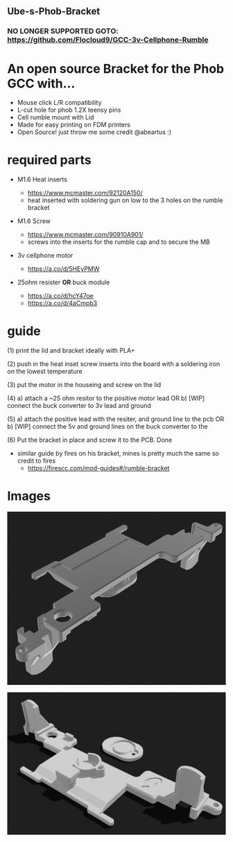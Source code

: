 ## Ube-s-Phob-Bracket

### NO LONGER SUPPORTED GOTO: https://github.com/Flocloud9/GCC-3v-Cellphone-Rumble

# An open source Bracket for the Phob GCC with...
 - Mouse click L/R compatibility 
 - L-cut hole for phob 1.2X teensy pins
 - Cell rumble mount with Lid
 - Made for easy printing on FDM printers
 - Open Source! just throw me some credit @abeartus :)
 
# required parts
 - M1.6 Heat inserts
     - https://www.mcmaster.com/92120A150/
     - heat inserted with soldering gun on low to the 3 holes on the rumble bracket

 - M1.6 Screw 
     - https://www.mcmaster.com/90910A901/
     - screws into the inserts for the rumble cap and to secure the MB

 - 3v cellphone motor
     - https://a.co/d/5HEyPMW

 - 25ohm resister **OR** buck module 
     - https://a.co/d/hcY47oe
     - https://a.co/d/4aCmpb3

# guide

 (1) print the lid and bracket ideally with PLA+

 (2) push in the heat inset screw inserts into the board with a soldering iron on the lowest temperature

 (3) put the motor in the houseing and screw on the lid

 (4) a) attach a ~25 ohm resitor to the positive motor lead
    OR
     b) [WIP] connect the buck converter to 3v lead and ground

 (5) a) attach the positive lead with the resiter, and ground line to the pcb
    OR
     b) [WIP] connect the 5v and ground lines on the buck converter to the 

 (6) Put the bracket in place and screw it to the PCB. Done

 - similar guide by fires on his bracket, mines is pretty much the same so credit to fires 
    - https://firescc.com/mod-guides#/rumble-bracket

# Images
![Alt text](./images/UR-GCC-2.png)

![Alt text](./images/UR-GCC-3.png)
